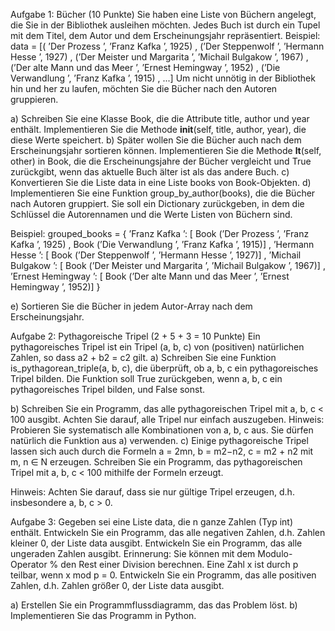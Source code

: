 Aufgabe 1: Bücher (10 Punkte)
Sie haben eine Liste von Büchern angelegt, die Sie in der Bibliothek ausleihen möchten. Jedes
Buch ist durch ein Tupel mit dem Titel, dem Autor und dem Erscheinungsjahr repräsentiert.
Beispiel:
data = \[( ’Der Prozess ’, ’Franz Kafka ’, 1925) ,
(’Der Steppenwolf ’, ’Hermann Hesse ’, 1927) ,
(’Der Meister und Margarita ’, ’Michail Bulgakow ’, 1967) ,
(’Der alte Mann und das Meer ’, ’Ernest Hemingway ’, 1952) ,
(’Die Verwandlung ’, ’Franz Kafka ’, 1915) ,
...]
Um nicht unnötig in der Bibliothek hin und her zu laufen, möchten Sie die Bücher nach den Autoren
gruppieren.


a) Schreiben Sie eine Klasse Book, die die Attribute title, author und year enthält. Implementieren Sie die Methode **init**(self, title, author, year), die diese Werte speichert.
b) Später wollen Sie die Bücher auch nach dem Erscheinungsjahr sortieren können. Implementieren Sie die Methode **lt**(self, other) in Book, die die Erscheinungsjahre der Bücher vergleicht und True zurückgibt, wenn das aktuelle Buch älter ist als das andere Buch.
c) Konvertieren Sie die Liste data in eine Liste books von Book-Objekten.
d) Implementieren Sie eine Funktion group\_by\_author(books), die die Bücher nach Autoren gruppiert. Sie soll ein Dictionary zurückgeben, in dem die Schlüssel die Autorennamen und die Werte Listen von Büchern sind.


Beispiel:
grouped\_books = {
’Franz Kafka ’:
\[ Book (’Der Prozess ’, ’Franz Kafka ’, 1925) ,
Book (’Die Verwandlung ’, ’Franz Kafka ’, 1915)] ,
’Hermann Hesse ’:
\[ Book (’Der Steppenwolf ’, ’Hermann Hesse ’, 1927)] ,
’Michail Bulgakow ’:
\[ Book (’Der Meister und Margarita ’, ’Michail Bulgakow ’, 1967)] ,
’Ernest Hemingway ’:
\[ Book (’Der alte Mann und das Meer ’, ’Ernest Hemingway ’, 1952)]
}


e) Sortieren Sie die Bücher in jedem Autor-Array nach dem Erscheinungsjahr.



Aufgabe 2: Pythagoreische Tripel (2 + 5 + 3 = 10 Punkte)
Ein pythagoreisches Tripel ist ein Tripel (a, b, c) von (positiven) natürlichen Zahlen, so dass a2 + b2 = c2 gilt.
a) Schreiben Sie eine Funktion is\_pythagorean\_triple(a, b, c), die überprüft, ob a, b, c ein pythagoreisches Tripel bilden. Die Funktion soll True zurückgeben, wenn a, b, c ein pythagoreisches Tripel bilden, und False sonst.

b) Schreiben Sie ein Programm, das alle pythagoreischen Tripel mit a, b, c < 100 ausgibt. Achten Sie darauf, alle Tripel nur einfach auszugeben. Hinweis: Probieren Sie systematisch alle Kombinationen von a, b, c aus. Sie dürfen natürlich die Funktion aus a) verwenden.
c) Einige pythagoreische Tripel lassen sich auch durch die Formeln a = 2mn, b = m2−n2, c = m2 + n2 mit m, n ∈ N erzeugen. Schreiben Sie ein Programm, das pythagoreischen Tripel mit a, b, c < 100 mithilfe der Formeln erzeugt. 

Hinweis: Achten Sie darauf, dass sie nur gültige Tripel erzeugen, d.h. insbesondere a, b, c > 0.



Aufgabe 3:
Gegeben sei eine Liste data, die n ganze Zahlen (Typ int) enthält.
Entwickeln Sie ein Programm, das alle negativen Zahlen, d.h. Zahlen kleiner 0, der Liste data ausgibt.
Entwickeln Sie ein Programm, das alle ungeraden Zahlen ausgibt. Erinnerung: Sie können mit dem  Modulo-Operator % den Rest
einer Division berechnen. Eine Zahl x ist durch p teilbar, wenn x mod p = 0.
Entwickeln Sie ein Programm, das alle positiven Zahlen, d.h. Zahlen größer 0, der Liste data ausgibt.

a) Erstellen Sie ein Programmflussdiagramm, das das Problem löst.
b) Implementieren Sie das Programm in Python.

